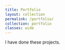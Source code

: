 ```yaml
---
title: Portfolio
layout: collection
permalink: /portfolio/
collection: portfolio
classes: wide
---
```


I have done these projects. 


